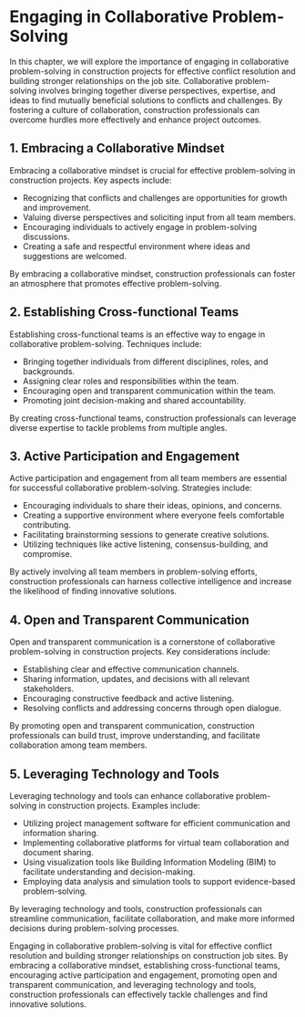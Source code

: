# Engaging in Collaborative Problem-Solving

In this chapter, we will explore the importance of engaging in collaborative problem-solving in construction projects for effective conflict resolution and building stronger relationships on the job site. Collaborative problem-solving involves bringing together diverse perspectives, expertise, and ideas to find mutually beneficial solutions to conflicts and challenges. By fostering a culture of collaboration, construction professionals can overcome hurdles more effectively and enhance project outcomes.

## 1\. Embracing a Collaborative Mindset

Embracing a collaborative mindset is crucial for effective problem-solving in construction projects. Key aspects include:

- Recognizing that conflicts and challenges are opportunities for growth and improvement.
- Valuing diverse perspectives and soliciting input from all team members.
- Encouraging individuals to actively engage in problem-solving discussions.
- Creating a safe and respectful environment where ideas and suggestions are welcomed.

By embracing a collaborative mindset, construction professionals can foster an atmosphere that promotes effective problem-solving.

## 2\. Establishing Cross-functional Teams

Establishing cross-functional teams is an effective way to engage in collaborative problem-solving. Techniques include:

- Bringing together individuals from different disciplines, roles, and backgrounds.
- Assigning clear roles and responsibilities within the team.
- Encouraging open and transparent communication within the team.
- Promoting joint decision-making and shared accountability.

By creating cross-functional teams, construction professionals can leverage diverse expertise to tackle problems from multiple angles.

## 3\. Active Participation and Engagement

Active participation and engagement from all team members are essential for successful collaborative problem-solving. Strategies include:

- Encouraging individuals to share their ideas, opinions, and concerns.
- Creating a supportive environment where everyone feels comfortable contributing.
- Facilitating brainstorming sessions to generate creative solutions.
- Utilizing techniques like active listening, consensus-building, and compromise.

By actively involving all team members in problem-solving efforts, construction professionals can harness collective intelligence and increase the likelihood of finding innovative solutions.

## 4\. Open and Transparent Communication

Open and transparent communication is a cornerstone of collaborative problem-solving in construction projects. Key considerations include:

- Establishing clear and effective communication channels.
- Sharing information, updates, and decisions with all relevant stakeholders.
- Encouraging constructive feedback and active listening.
- Resolving conflicts and addressing concerns through open dialogue.

By promoting open and transparent communication, construction professionals can build trust, improve understanding, and facilitate collaboration among team members.

## 5\. Leveraging Technology and Tools

Leveraging technology and tools can enhance collaborative problem-solving in construction projects. Examples include:

- Utilizing project management software for efficient communication and information sharing.
- Implementing collaborative platforms for virtual team collaboration and document sharing.
- Using visualization tools like Building Information Modeling (BIM) to facilitate understanding and decision-making.
- Employing data analysis and simulation tools to support evidence-based problem-solving.

By leveraging technology and tools, construction professionals can streamline communication, facilitate collaboration, and make more informed decisions during problem-solving processes.

Engaging in collaborative problem-solving is vital for effective conflict resolution and building stronger relationships on construction job sites. By embracing a collaborative mindset, establishing cross-functional teams, encouraging active participation and engagement, promoting open and transparent communication, and leveraging technology and tools, construction professionals can effectively tackle challenges and find innovative solutions.

